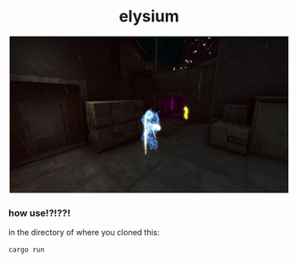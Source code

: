 <h1 align="center">elysium</h1>

<p align="center"><img src="assets/unknown.png" width="500" /></p>

### how use!?!??!

in the directory of where you cloned this:

```bash
cargo run
```
